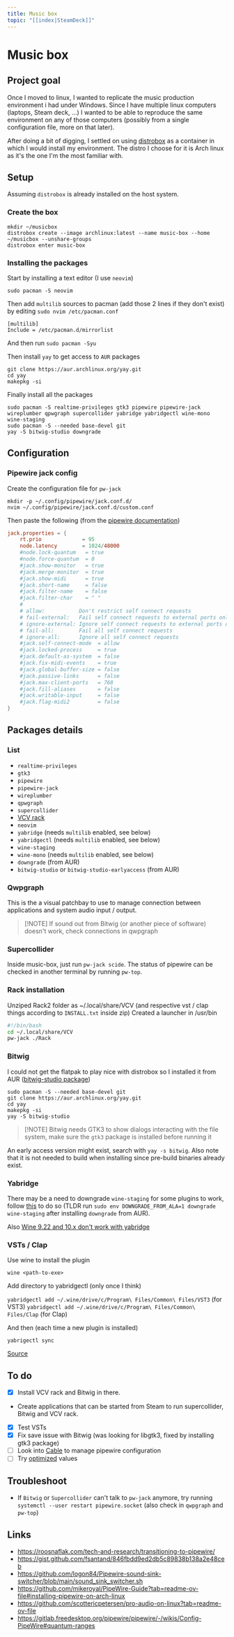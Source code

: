 ```yaml
---
title: Music box
topic: "[[index|SteamDeck]]"
---
```


# Music box

## Project goal

Once I moved to linux, I wanted to replicate the music production environment i had under Windows.
Since I have multiple linux computers (laptops, Steam deck, ...) I wanted to be able to reproduce
the same environment on any of those computers (possibly from a single configuration file, more on
that later).

After doing a bit of digging, I settled on using [distrobox](https://distrobox.it/) as a container
in which I would install my environment.
The distro I choose for it is Arch linux as it's the one I'm the most familiar with.

## Setup

Assuming `distrobox` is already installed on the host system.

### Create the box

```shell
mkdir ~/musicbox
distrobox create --image archlinux:latest --name music-box --home ~/musicbox --unshare-groups
distrobox enter music-box
```

### Installing the packages

Start by installing a text editor (I use `neovim`)

```shell
sudo pacman -S neovim
```

Then add `multilib` sources to pacman (add those 2 lines if they don't exist) by editing
`sudo nvim /etc/pacman.conf`

```plaintext
[multilib]
Include = /etc/pacman.d/mirrorlist
```

And then run `sudo pacman -Syu`

Then install `yay` to get access to `AUR` packages

```shell
git clone https://aur.archlinux.org/yay.git
cd yay
makepkg -si
```

Finally install all the packages

```shell
sudo pacman -S realtime-privileges gtk3 pipewire pipewire-jack wireplumber qpwgraph supercollider yabridge yabridgectl wine-mono wine-staging
sudo pacman -S --needed base-devel git
yay -S bitwig-studio downgrade
```

## Configuration

### Pipewire jack config

Create the configuration file for `pw-jack`

```shell
mkdir -p ~/.config/pipewire/jack.conf.d/
nvim ~/.config/pipewire/jack.conf.d/custom.conf
```

Then paste the following (from the [pipewire documentation](https://docs.pipewire.org/page_man_pipewire-jack_conf_5.html))

```conf
jack.properties = {
    rt.prio             = 95
    node.latency        = 1024/48000
    #node.lock-quantum   = true
    #node.force-quantum  = 0
    #jack.show-monitor   = true
    #jack.merge-monitor  = true
    #jack.show-midi      = true
    #jack.short-name     = false
    #jack.filter-name    = false
    #jack.filter-char    = " "
    #
    # allow:           Don't restrict self connect requests
    # fail-external:   Fail self connect requests to external ports only
    # ignore-external: Ignore self connect requests to external ports only
    # fail-all:        Fail all self connect requests
    # ignore-all:      Ignore all self connect requests
    #jack.self-connect-mode  = allow
    #jack.locked-process     = true
    #jack.default-as-system  = false
    #jack.fix-midi-events    = true
    #jack.global-buffer-size = false
    #jack.passive-links      = false
    #jack.max-client-ports   = 768
    #jack.fill-aliases       = false
    #jack.writable-input     = false
    #jack.flag-midi2         = false
}
```

## Packages details

### List

- `realtime-privileges`
- `gtk3`
- `pipewire`
- `pipewire-jack`
- `wireplumber`
- `qpwgraph`
- `supercollider`
- [VCV rack](https://vcvrack.com/Rack)
- `neovim`
- `yabridge` (needs `multilib` enabled, see below)
- `yabridgectl` (needs `multilib` enabled, see below)
- `wine-staging`
- `wine-mono` (needs `multilib` enabled, see below)
- `downgrade` (from AUR)
- `bitwig-studio` or `bitwig-studio-earlyaccess` (from AUR)

### Qwpgraph

This is the a visual patchbay to use to manage connection between applications and system audio input / output.

> [!NOTE] If sound out from Bitwig (or another piece of software) doesn't work, check connections in qwpgraph

### Supercollider

Inside music-box, just run `pw-jack scide`. The status of pipewire can be checked in another terminal by running `pw-top`.

### Rack installation

Unziped Rack2 folder as ~/.local/share/VCV (and respective vst / clap things according to `INSTALL.txt` inside zip)
Created a launcher in /usr/bin

```bash
#!/bin/bash
cd ~/.local/share/VCV
pw-jack ./Rack
```

### Bitwig

I could not get the flatpak to play nice with distrobox so I installed it from AUR ([bitwig-studio package](https://aur.archlinux.org/packages/bitwig-studio))

```
sudo pacman -S --needed base-devel git
git clone https://aur.archlinux.org/yay.git
cd yay
makepkg -si
yay -S bitwig-studio
```

> [!NOTE] Bitwig needs GTK3 to show dialogs interacting with the file system, make sure the `gtk3` package is installed before running it

An early access version might exist, search with `yay -s bitwig`.
Also note that it is not needed to build when installing since pre-build binaries already exist.

### Yabridge

There may be a need to downgrade `wine-staging` for some plugins to work, follow [this](https://github.com/robbert-vdh/yabridge?tab=readme-ov-file#downgrading-wine) to do so (TLDR run `sudo env DOWNGRADE_FROM_ALA=1 downgrade wine-staging` after installing `downgrade` from AUR).

Also [Wine 9.22 and 10.x don't work with yabridge](https://github.com/robbert-vdh/yabridge?tab=readme-ov-file#troubleshooting-common-issues)

### VSTs / Clap

Use wine to install the plugin

`wine <path-to-exe>`

Add directory to yabridgectl (only once I think)

`yabridgectl add ~/.wine/drive/c/Program\ Files/Common\ Files/VST3` (for VST3)
`yabridgectl add ~/.wine/drive/c/Program\ Files/Common\ Files/Clap` (for Clap)

And then (each time a new plugin is installed)

`yabrigectl sync`

[Source](https://interfacinglinux.com/2024/01/22/windows-audio-plugins-on-linux-with-yabridge/)

## To do

- [x] Install VCV rack and Bitwig in there.
- Create applications that can be started from Steam to run supercollider, Bitwig and VCV rack.
- [x] Test VSTs
- [x] Fix save issue with Bitwig (was looking for libgtk3, fixed by installing gtk3 package)
- [ ] Look into [Cable](https://bbs.archlinux.org/viewtopic.php?id=304116) to manage pipewire configuration
- [ ] Try [optimized](https://wiki.linuxaudio.org/wiki/list_of_jack_frame_period_settings_ideal_for_usb_interface) values

## Troubleshoot

- If `Bitwig` or `Supercollider` can't talk to `pw-jack` anymore, try running `systemctl --user restart pipewire.socket` (also check in `qwpgraph` and `pw-top`)

## Links

- <https://roosnaflak.com/tech-and-research/transitioning-to-pipewire/>
- <https://gist.github.com/fsantand/846fbdd9ed2db5c89838b138a2e48ceb>
- <https://github.com/logon84/Pipewire-sound-sink-switcher/blob/main/sound_sink_switcher.sh>
- <https://github.com/mikeroyal/PipeWire-Guide?tab=readme-ov-file#installing-pipewire-on-arch-linux>
- <https://github.com/scottericpetersen/pro-audio-on-linux?tab=readme-ov-file>
- <https://gitlab.freedesktop.org/pipewire/pipewire/-/wikis/Config-PipeWire#quantum-ranges>

